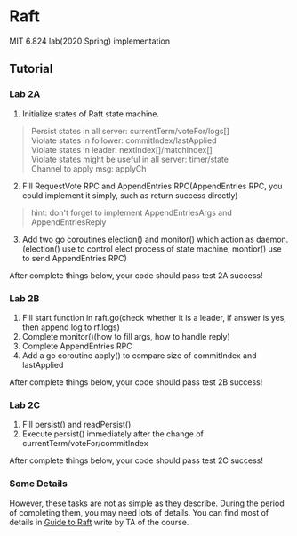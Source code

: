 # Raft
MIT 6.824 lab(2020 Spring) implementation

## Tutorial
### Lab 2A
1. Initialize states of Raft state machine.  
 > Persist states in all server: currentTerm/voteFor/logs[]  
 > Violate states in follower: commitIndex/lastApplied  
 > Violate states in leader: nextIndex[]/matchIndex[]  
 > Violate states might be useful in all server: timer/state  
 > Channel to apply msg: applyCh
2. Fill RequestVote RPC and AppendEntries RPC(AppendEntries RPC, you could implement it simply, such as return success directly)
 > hint: don't forget to implement AppendEntriesArgs and AppendEntriesReply
3. Add two go coroutines election() and monitor() which action as daemon.(election() use to control elect process of state machine, montior() use to send AppendEntries RPC)

After complete things below, your code should pass test 2A success!


### Lab 2B  
1. Fill start function in raft.go(check whether it is a leader, if answer is yes, then append log to rf.logs)
2. Complete monitor()(how to fill args, how to handle reply)
3. Complete AppendEntries RPC
4. Add a go coroutine apply() to compare size of commitIndex and lastApplied

After complete things below, your code should pass test 2B success!


### Lab 2C
1. Fill persist() and readPersist()
2. Execute persist() immediately after the change of currentTerm/voteFor/commitIndex

After complete things below, your code should pass test 2C success!

### Some Details
However, these tasks are not as simple as they describe. During the period of completing them, you may need lots of details. You can find most of details in [Guide to Raft](https://thesquareplanet.com/blog/students-guide-to-raft/) write by TA of the course.
